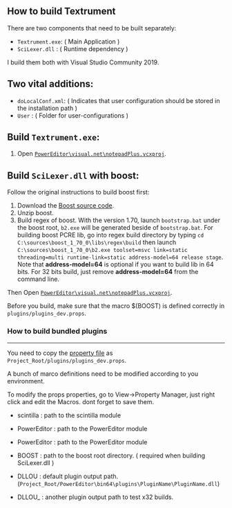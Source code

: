 How to build Textrument
----------------------

There are two components that need to be built separately:

 - `Textrument.exe`:  ( Main Application )
 - `SciLexer.dll` : ( Runtime dependency )
 
 I build them both with Visual Studio Community 2019.
 
 Two vital additions:
----------------------

 - `doLocalConf.xml`:  ( Indicates that user configuration should be stored in the installation path )
 - `User` : ( Folder for user-configurations )


## Build `Textrument.exe`:

 1. Open [`PowerEditor\visual.net\notepadPlus.vcxproj`](PowerEditor/visual.net/notepadPlus.vcxproj).
 
## Build `SciLexer.dll` with boost:

Follow the original instructions to build boost first: 

 1. Download the [Boost source code](https://www.boost.org/users/history/version_1_70_0.html).
 2. Unzip boost.
 3. Build regex of boost. With the version 1.70, launch `bootstrap.bat` under the boost root, `b2.exe` will be generated beside of `bootstrap.bat`. For building boost PCRE lib, go into regex build directory by typing `cd C:\sources\boost_1_70_0\libs\regex\build` then launch `C:\sources\boost_1_70_0\b2.exe toolset=msvc link=static threading=multi runtime-link=static address-model=64 release stage`.
 Note that **address-model=64** is optional if you want to build lib in 64 bits. For 32 bits build, just remove **address-model=64** from the command line.

Then  Open [`PowerEditor\visual.net\notepadPlus.vcxproj`](scintilla/win32/SciLexer.vcxproj). 

Before you build, make sure that the macro $(BOOST) is defined correctly in `plugins/plugins_dev.props`. 


### How to build bundled plugins 
----------------------
You need to copy the [property file](plugins/plugins_dev_sample.props) as `Project_Root/plugins/plugins_dev.props`.  

A bunch of marco definitions need to be modified according to you environment.   

To modify the props properties, go to View->Property Manager, just right click and edit the Macros. dont forget to save them.  

- scintilla : path to the scintilla module

- PowerEditor : path to the PowerEditor module

- PowerEditor : path to the PowerEditor module

- BOOST : path to the boost root directory. ( required when building SciLexer.dll )

- DLLOU : default plugin output path. (`Project_Root/PowerEditor\bin64\plugins\PluginName\PluginName.dll`)

- DLLOU_ : another plugin output path to test x32 builds.


